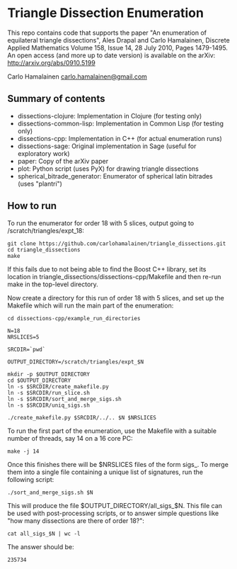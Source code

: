 Triangle Dissection Enumeration
===============================

This repo contains code that supports the paper "An enumeration of
equilateral triangle dissections", Ales Drapal and Carlo Hamalainen,
Discrete Applied Mathematics Volume 158, Issue 14, 28 July 2010,
Pages 1479-1495. An open access (and more up to date version) is
available on the arXiv: http://arxiv.org/abs/0910.5199

Carlo Hamalainen <carlo.hamalainen@gmail.com>

Summary of contents
-------------------

 * dissections-clojure:         Implementation in Clojure     (for testing only)
 * dissections-common-lisp:     Implementation in Common Lisp (for testing only)
 * dissections-cpp:             Implementation in C++         (for actual enumeration runs)
 * dissections-sage:            Original implementation in Sage (useful for exploratory work)
 * paper:                       Copy of the arXiv paper
 * plot:                        Python script (uses PyX) for drawing triangle dissections
 * spherical_bitrade_generator: Enumerator of spherical latin bitrades (uses "plantri")

How to run
----------

To run the enumerator for order 18 with 5 slices, output
going to /scratch/triangles/expt_18:

    git clone https://github.com/carlohamalainen/triangle_dissections.git
    cd triangle_dissections
    make

If this fails due to not being able to find the Boost C++ library, set its
location in triangle_dissections/dissections-cpp/Makefile
and then re-run make in the top-level directory.

Now create a directory for this run of order 18 with 5 slices, and set up
the Makefile which will run the main part of the enumeration:

    cd dissections-cpp/example_run_directories

    N=18
    NRSLICES=5

    SRCDIR=`pwd`

    OUTPUT_DIRECTORY=/scratch/triangles/expt_$N

    mkdir -p $OUTPUT_DIRECTORY
    cd $OUTPUT_DIRECTORY
    ln -s $SRCDIR/create_makefile.py
    ln -s $SRCDIR/run_slice.sh
    ln -s $SRCDIR/sort_and_merge_sigs.sh
    ln -s $SRCDIR/uniq_sigs.sh

    ./create_makefile.py $SRCDIR/../.. $N $NRSLICES

To run the first part of the enumeration, use the Makefile with a suitable 
number of threads, say 14 on a 16 core PC:

    make -j 14

Once this finishes there will be $NRSLICES files of the form sigs_<slice nr>.
To merge them into a single file containing a unique list of signatures, run the
following script:

    ./sort_and_merge_sigs.sh $N

This will produce the file $OUTPUT_DIRECTORY/all_sigs_$N. This file can be used with
post-processing scripts, or to answer simple questions like "how many dissections are
there of order 18?":

    cat all_sigs_$N | wc -l

The answer should be:

    235734




